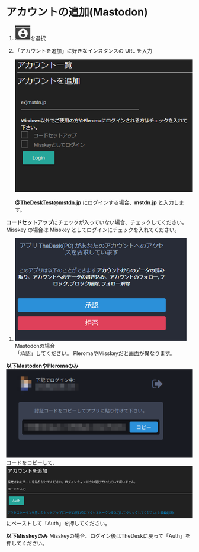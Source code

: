 # アカウントの追加\(Mastodon\)

1. ![account2](https://raw.githubusercontent.com/cutls/TheDeskDocs/master/media/account2.png)を選択

2. 「アカウントを追加」に好きなインスタンスの URL を入力

   ![account3](https://raw.githubusercontent.com/cutls/TheDeskDocs/master/media/account3.png)

   **@TheDeskTest@mstdn.jp** にログインする場合、**mstdn.jp** と入力します。

**コードセットアップ**にチェックが入っていない場合、チェックしてください。  
Misskey の場合は Misskey としてログインにチェックを入れてください。

1. ![account4](https://raw.githubusercontent.com/cutls/TheDeskDocs/master/media/account4.png)  
Mastodonの場合  
「承認」してください。
PleromaやMisskeyだと画面が異なります。

**以下MastodonやPleromaのみ**
![account5](https://raw.githubusercontent.com/cutls/TheDeskDocs/master/media/account5.png)  
コードをコピーして、  
![account6](https://raw.githubusercontent.com/cutls/TheDeskDocs/master/media/account6.png)  
にペーストして「Auth」を押してください。

**以下Misskeyのみ**
Misskeyの場合、ログイン後はTheDeskに戻って「Auth」を押してください。
